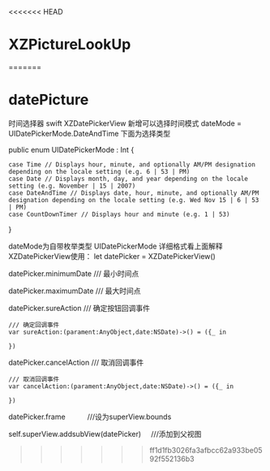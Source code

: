 <<<<<<< HEAD
# XZPictureLookUp
=======
# datePicture
时间选择器 swift
XZDatePickerView 
新增可以选择时间模式
dateMode = UIDatePickerMode.DateAndTime
下面为选择类型

public enum UIDatePickerMode : Int {  
    
    case Time // Displays hour, minute, and optionally AM/PM designation depending on the locale setting (e.g. 6 | 53 | PM)
    case Date // Displays month, day, and year depending on the locale setting (e.g. November | 15 | 2007)
    case DateAndTime // Displays date, hour, minute, and optionally AM/PM designation depending on the locale setting (e.g. Wed Nov 15 | 6 | 53 | PM)
    case CountDownTimer // Displays hour and minute (e.g. 1 | 53)
} 

dateMode为自带枚举类型 UIDatePickerMode 详细格式看上面解释
XZDatePickerView使用：
let datePicker = XZDatePickerView()
  
datePicker.minimumDate      /// 最小时间点

datePicker.maximumDate      /// 最大时间点

datePicker.sureAction       /// 确定按钮回调事件   

    /// 确定回调事件
    var sureAction:(parament:AnyObject,date:NSDate)->() = ({_ in
        
    })
    
datePicker.cancelAction     /// 取消回调事件    

    /// 取消回调事件
    var cancelAction:(parament:AnyObject,date:NSDate)->() = ({_ in
        
    })
    
datePicker.frame            ///设为superView.bounds

self.superView.addsubView(datePicker)      ///添加到父视图
>>>>>>> ff1d1fb3026fa3afbcc62a933be0592f552136b3
